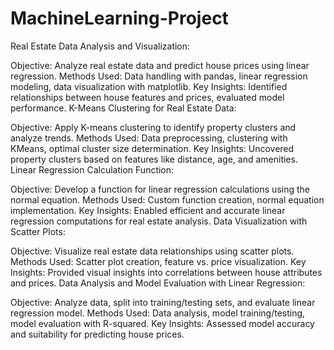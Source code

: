 # MachineLearning-Project
Real Estate Data Analysis and Visualization:

Objective: Analyze real estate data and predict house prices using linear regression.
Methods Used: Data handling with pandas, linear regression modeling, data visualization with matplotlib.
Key Insights: Identified relationships between house features and prices, evaluated model performance.
K-Means Clustering for Real Estate Data:

Objective: Apply K-means clustering to identify property clusters and analyze trends.
Methods Used: Data preprocessing, clustering with KMeans, optimal cluster size determination.
Key Insights: Uncovered property clusters based on features like distance, age, and amenities.
Linear Regression Calculation Function:

Objective: Develop a function for linear regression calculations using the normal equation.
Methods Used: Custom function creation, normal equation implementation.
Key Insights: Enabled efficient and accurate linear regression computations for real estate analysis.
Data Visualization with Scatter Plots:

Objective: Visualize real estate data relationships using scatter plots.
Methods Used: Scatter plot creation, feature vs. price visualization.
Key Insights: Provided visual insights into correlations between house attributes and prices.
Data Analysis and Model Evaluation with Linear Regression:

Objective: Analyze data, split into training/testing sets, and evaluate linear regression model.
Methods Used: Data analysis, model training/testing, model evaluation with R-squared.
Key Insights: Assessed model accuracy and suitability for predicting house prices.
